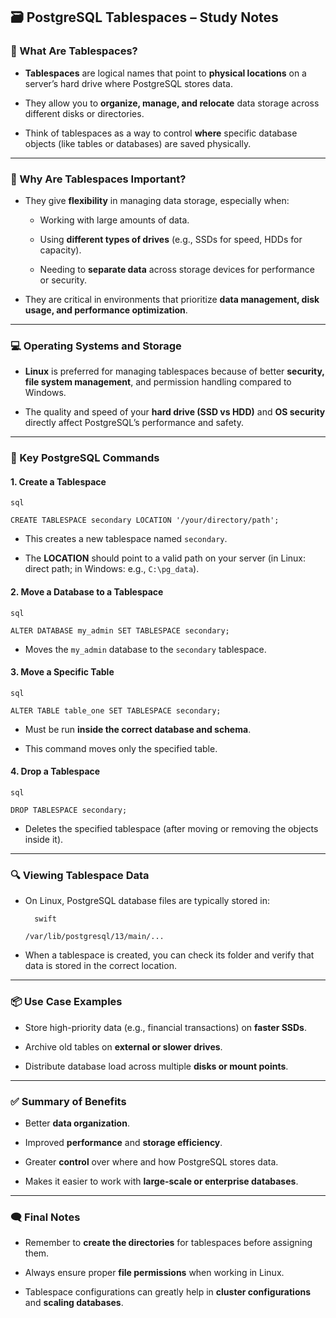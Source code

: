 ## 🗃️ PostgreSQL Tablespaces – Study Notes

### 📌 What Are Tablespaces?

- **Tablespaces** are logical names that point to **physical locations** on a server’s hard drive where PostgreSQL stores data.
    
- They allow you to **organize, manage, and relocate** data storage across different disks or directories.
    
- Think of tablespaces as a way to control **where** specific database objects (like tables or databases) are saved physically.
    

---

### 🧠 Why Are Tablespaces Important?

- They give **flexibility** in managing data storage, especially when:
    
    - Working with large amounts of data.
        
    - Using **different types of drives** (e.g., SSDs for speed, HDDs for capacity).
        
    - Needing to **separate data** across storage devices for performance or security.
        
- They are critical in environments that prioritize **data management, disk usage, and performance optimization**.
    

---

### 💻 Operating Systems and Storage

- **Linux** is preferred for managing tablespaces because of better **security, file system management**, and permission handling compared to Windows.
    
- The quality and speed of your **hard drive (SSD vs HDD)** and **OS security** directly affect PostgreSQL’s performance and safety.
    

---

### 🔧 Key PostgreSQL Commands

#### 1. **Create a Tablespace**

	sql

`CREATE TABLESPACE secondary LOCATION '/your/directory/path';`

- This creates a new tablespace named `secondary`.
    
- The **LOCATION** should point to a valid path on your server (in Linux: direct path; in Windows: e.g., `C:\pg_data`).
    

#### 2. **Move a Database to a Tablespace**

	sql

`ALTER DATABASE my_admin SET TABLESPACE secondary;`

- Moves the `my_admin` database to the `secondary` tablespace.
    

#### 3. **Move a Specific Table**

	sql

`ALTER TABLE table_one SET TABLESPACE secondary;`

- Must be run **inside the correct database and schema**.
    
- This command moves only the specified table.
    

#### 4. **Drop a Tablespace**

	sql

`DROP TABLESPACE secondary;`

- Deletes the specified tablespace (after moving or removing the objects inside it).
    

---

### 🔍 Viewing Tablespace Data

- On Linux, PostgreSQL database files are typically stored in:
    
		swift
    
    `/var/lib/postgresql/13/main/...`
    
- When a tablespace is created, you can check its folder and verify that data is stored in the correct location.
    

---

### 📦 Use Case Examples

- Store high-priority data (e.g., financial transactions) on **faster SSDs**.
    
- Archive old tables on **external or slower drives**.
    
- Distribute database load across multiple **disks or mount points**.
    

---

### ✅ Summary of Benefits

- Better **data organization**.
    
- Improved **performance** and **storage efficiency**.
    
- Greater **control** over where and how PostgreSQL stores data.
    
- Makes it easier to work with **large-scale or enterprise databases**.
    

---

### 🗨️ Final Notes

- Remember to **create the directories** for tablespaces before assigning them.
    
- Always ensure proper **file permissions** when working in Linux.
    
- Tablespace configurations can greatly help in **cluster configurations** and **scaling databases**.